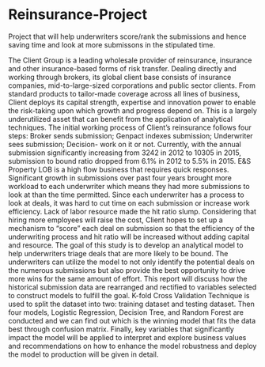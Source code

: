 # Reinsurance-Project

Project that will help underwriters score/rank the submissions and hence saving time and look at more submissons in the stipulated time.

The Client Group is a leading wholesale provider of reinsurance, insurance and other insurance-based forms of risk transfer. Dealing directly and working through brokers, its global client base consists of insurance companies, mid-to-large-sized corporations and public sector clients. From standard products to tailor-made coverage across all lines of business, Client deploys its capital strength, expertise and innovation power to enable the risk-taking upon which growth and progress depend on. This is a largely underutilized asset that can benefit from the application of analytical techniques. 
The initial working process of Client’s reinsurance follows four steps: Broker sends submission; Genpact indexes submission; Underwriter sees submission; Decision- work on it or not. Currently, with the annual submission significantly increasing from 3242 in 2012 to 10305 in 2015, submission to bound ratio dropped from 6.1% in 2012 to 5.5% in 2015. E&S Property LOB is a high flow business that requires quick responses. Significant growth in submissions over past four years brought more workload to each underwriter which means they had more submissions to look at than the time permitted. Since each underwriter has a process to look at deals, it was hard to cut time on each submission or increase work efficiency. Lack of labor resource made the hit ratio slump. 
Considering that hiring more employees will raise the cost, Client hopes to set up a mechanism to “score” each deal on submission so that the efficiency of the underwriting process and hit ratio will be increased without adding capital and resource. The goal of this study is to develop an analytical model to help underwriters triage deals that are more likely to be bound. The underwriters can utilize the model to not only identify the potential deals on the numerous submissions but also provide the best opportunity to drive more wins for the same amount of effort.
This report will discuss how the historical submission data are rearranged and rectified to variables selected to construct models to fulfill the goal. K-fold Cross Validation Technique is used to split the dataset into two: training dataset and testing dataset. Then four models, Logistic Regression, Decision Tree, and Random Forest are conducted and we can find out which is the winning model that fits the data best through confusion matrix. Finally, key variables that significantly impact the model will be applied to interpret and explore business values and recommendations on how to enhance the model robustness and deploy the model to production will be given in detail.
